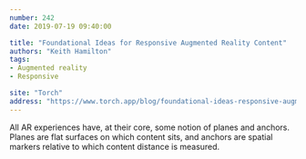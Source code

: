 ```yaml
---
number: 242
date: 2019-07-19 09:40:00

title: "Foundational Ideas for Responsive Augmented Reality Content"
authors: "Keith Hamilton"
tags:
- Augmented reality
- Responsive

site: "Torch"
address: "https://www.torch.app/blog/foundational-ideas-responsive-augmented-reality-content"
---
```


All AR experiences have, at their core, some notion of planes and anchors. Planes are flat surfaces on which content sits, and anchors are spatial markers relative to which content distance is measured.
